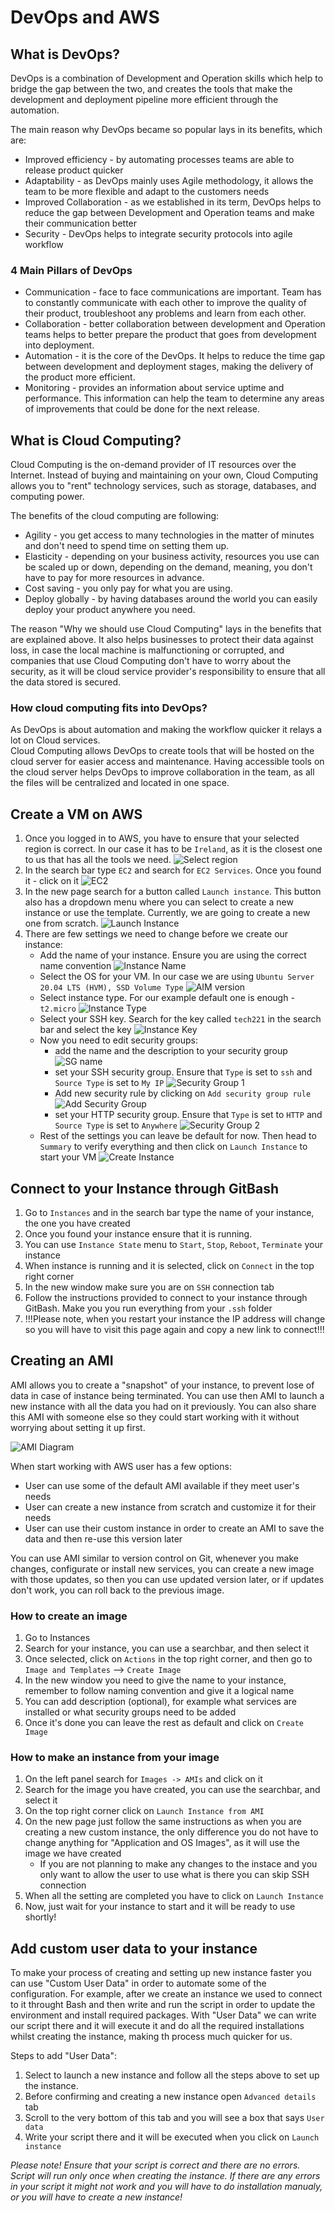 # DevOps and AWS

## What is DevOps?

DevOps is a combination of Development and Operation skills which help to bridge the gap between the two, and creates the tools that make the development and deployment pipeline more efficient through the automation.

The main reason why DevOps became so popular lays in its benefits, which are:

* Improved efficiency - by automating processes teams are able to release product quicker
* Adaptability - as DevOps mainly uses Agile methodology, it allows the team to be more flexible and adapt to the customers needs
* Improved Collaboration - as we established in its term, DevOps helps to reduce the gap between Development and Operation teams and make their communication better
* Security - DevOps helps to integrate security protocols into agile workflow

### 4 Main Pillars of DevOps

* Communication - face to face communications are important. Team has to constantly communicate with each other to improve the quality of their product, troubleshoot any problems and learn from each other.
* Collaboration - better collaboration between development and Operation teams helps to better prepare the product that goes from development into deployment.
* Automation - it is the core of the DevOps. It helps to reduce the time gap between development and deployment stages, making the delivery of the product more efficient.
* Monitoring - provides an information about service uptime and performance. This information can help the team to determine any areas of improvements that could be done for the next release.



## What is Cloud Computing?

Cloud Computing is the on-demand provider of IT resources over the Internet. Instead of buying and maintaining on your own, Cloud Computing allows you to "rent" technology services, such as storage, databases, and computing power.

The benefits of the cloud computing are following:
* Agility - you get access to many technologies in the matter of minutes and don't need to spend time on setting them up.
* Elasticity - depending on your business activity, resources you use can be scaled up or down, depending on the demand, meaning, you don't have to pay for more resources in advance.
* Cost saving - you only pay for what you are using.
* Deploy globally - by having databases around the world you can easily deploy your product anywhere you need.

The reason "Why we should use Cloud Computing" lays in the benefits that are explained above. 
It also helps businesses to protect their data against loss, in case the local machine is malfunctioning or corrupted, and companies that use Cloud Computing don't have to worry about the security, as it will be cloud service provider's responsibility to ensure that all the data stored is secured.

### How cloud computing fits into DevOps?

As DevOps is about automation and making the workflow quicker it relays a lot on Cloud services.  
Cloud Computing allows DevOps to create tools that will be hosted on the cloud server for easier access and maintenance.
Having accessible tools on the cloud server helps DevOps to improve collaboration in the team, as all the files will be centralized and located in one space. 


## Create a VM on AWS

1. Once you logged in to AWS, you have to ensure that your selected region is correct. In our case it has to be `Ireland`, as it is the closest one to us that has all the tools we need.
   ![Select region](resources/aws_region.JPG)
2. In the search bar type `EC2` and search for `EC2 Services`. Once you found it - click on it
   ![EC2](resources/ec2_search.JPG)
3. In the new page search for a button called `Launch instance`. This button also has a dropdown menu where you can select to create a new instance or use the template. Currently, we are going to create a new one from scratch.
   ![Launch Instance](resources/launch_instance.JPG)
4. There are few settings we need to change before we create our instance:
   * Add the name of your instance. Ensure you are using the correct name convention
      ![Instance Name](resources/instance_name.JPG)
   * Select the OS for your VM. In our case we are using `Ubuntu Server 20.04 LTS (HVM), SSD Volume Type`
      ![AIM version](resources/vm_os_version.JPG)
   * Select instance type. For our example default one is enough - `t2.micro`
      ![Instance Type](resources/instance_type.JPG)
   * Select your SSH key. Search for the key called `tech221` in the search bar and select the key
      ![Instance Key](resources/instance_key.JPG)
   * Now you need to edit security groups:
      * add the name and the description to your security group
         ![SG name](resources/network_settings_name.JPG)
      * set your SSH security group. Ensure that `Type` is set to `ssh` and `Source Type` is set to `My IP`
         ![Security Group 1](resources/security_group_1.JPG)
      * Add new security rule by clicking on `Add security group rule`
         ![Add Security Group](resources/add_security_group.JPG)
      * set your HTTP security group. Ensure that `Type` is set to `HTTP` and `Source Type` is set to `Anywhere`
         ![Security Group 2](resources/security_group_2.JPG)
   * Rest of the settings you can leave be default for now. Then head to `Summary` to verify everything and then click on `Launch Instance` to start your VM
      ![Create Instance](resources/launch_created_instance.JPG)
   
## Connect to your Instance through GitBash

1. Go to `Instances` and in the search bar type the name of your instance, the one you have created
2. Once you found your instance ensure that it is running. 
3. You can use `Instance State` menu to `Start`, `Stop`, `Reboot`, `Terminate` your instance
4. When instance is running and it is selected, click on `Connect` in the top right corner
5. In the new window make sure you are on `SSH` connection tab
6. Follow the instructions provided to connect to your instance through GitBash. Make you you run everything from your `.ssh` folder
7. !!!Please note, when you restart your instance the IP address will change so you will have to visit this page again and copy a new link to connect!!!


## Creating an AMI
AMI allows you to create a "snapshot" of your instance, to prevent lose of data in case of instance being terminated. You can use then AMI to launch a new instance with all the data you had on it previously. You can also share this AMI with someone else so they could start working with it without worrying about setting it up first.

![AMI Diagram](resources/custom_ami_1.gif)

When start working with AWS user has a few options:
* User can use some of the default AMI available if they meet user's needs
* User can create a new instance from scratch and customize it for their needs
* User can use their custom instance in order to create an AMI to save the data and then re-use this version later

You can use AMI similar to version control on Git, whenever you make changes, configurate or install new services, you can create a new image with those updates, so then you can use updated version later, or if updates don't work, you can roll back to the previous image.


### How to create an image

1. Go to Instances
2. Search for your instance, you can use a searchbar, and then select it
3. Once selected, click on `Actions` in the top right corner, and then go to `Image and Templates` --> `Create Image`
4. In the new window you need to give the name to your instance, remember to follow naming convention and give it a logical name
5. You can add description (optional), for example what services are installed or what security groups need to be added
6. Once it's done you can leave the rest as default and click on `Create Image`

### How to make an instance from your image

1. On the left panel search for `Images -> AMIs` and click on it
2. Search for the image you have created, you can use the searchbar, and select it
3. On the top right corner click on `Launch Instance from AMI`
4. On the new page just follow the same instructions as when you are creating a new custom instance, the only difference you do not have to change anything for "Application and OS Images", as it will use the image we have created
   * If you are not planning to make any changes to the instace and you only want to allow the user to use what is there you can skip SSH connection
5. When all the setting are completed you have to click on `Launch Instance`
6. Now, just wait for your instance to start and it will be ready to use shortly!



## Add custom user data to your instance
To make your process of creating and setting up new instance faster you can use "Custom User Data" in order to automate some of the configuration. 
For example, after we create an instance we used to connect to it throught Bash and then write and run the script in order to update the environment and install required packages. With "User Data" we can write our script there and it will execute it and do all the required installations whilst creating the instance, making th process much quicker for us.

Steps to add "User Data":

1. Select to launch a new instance and follow all the steps above to set up the instance.
2. Before confirming and creating a new instance open `Advanced details` tab
3. Scroll to the very bottom of this tab and you will see a box that says `User data`
4. Write your script there and it will be executed when you click on `Launch instance`

_Please note! Ensure that your script is correct and there are no errors. Script will run only once when creating the instance. If there are any errors in your script it might not work and you will have to do installation manualy, or you will have to create a new instance!_ 
